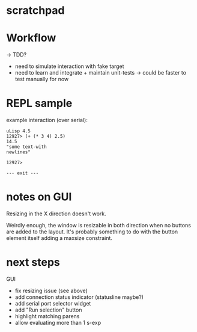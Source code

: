 # scratchpad

# Workflow

-> TDD?
- need to simulate interaction with fake target
- need to learn and integrate + maintain unit-tests
-> could be faster to test manually for now

# REPL sample

example interaction (over serial):

```
uLisp 4.5
12927> (+ (* 3 4) 2.5)
14.5
"some text-with
newlines"

12927>

--- exit ---
```

# notes on GUI

Resizing in the X direction doesn't work.

Weirdly enough, the window is resizable in both direction when no buttons are
added to the layout. It's probably something to do with the button element
itself adding a maxsize constraint.

# next steps

GUI

- fix resizing issue (see above)
- add connection status indicator (statusline maybe?)
- add serial port selector widget
- add "Run selection" button
- highlight matching parens
- allow evaluating more than 1 s-exp
